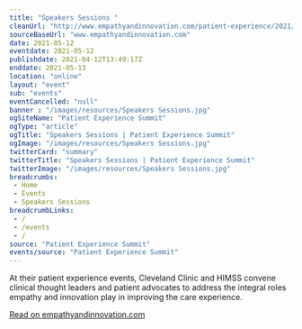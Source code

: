 ```yaml
--- 
title: "Speakers Sessions "
cleanUrl: "http://www.empathyandinnovation.com/patient-experience/2021/schedule"
sourceBaseUrl: "www.empathyandinnovation.com"
date: 2021-05-12
eventdate: 2021-05-12
publishdate: 2021-04-12T13:49:17Z
enddate: 2021-05-13
location: "online"
layout: "event"
sub: "events"
eventCancelled: "null"
banner : "/images/resources/Speakers Sessions.jpg"
ogSiteName: "Patient Experience Summit"
ogType: "article"
ogTitle: "Speakers Sessions | Patient Experience Summit"
ogImage: "/images/resources/Speakers Sessions.jpg"
twitterCard: "summary"
twitterTitle: "Speakers Sessions | Patient Experience Summit"
twitterImage: "/images/resources/Speakers Sessions.jpg"
breadcrumbs:
 - Home
 - Events
 - Speakers Sessions
breadcrumbLinks:
 - / 
 - /events
 - / 
source: "Patient Experience Summit"
events/source: "Patient Experience Summit"
---
```

At their patient experience events, Cleveland Clinic and HIMSS convene clinical thought leaders and patient advocates to address the integral roles empathy and innovation play in improving the care experience.  
  
[Read on empathyandinnovation.com](http://www.empathyandinnovation.com/patient-experience/2021/schedule)
